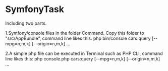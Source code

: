 # SymfonyTask

Including two parts.

1.Symfony/console files in the folder Command. Copy this folder to "src\AppBundle\", command line likes this:
        php bin/console cars:query [--mpg=n,m,k] [--origin=n,m,k] ...
        
2.A simple php file can be executed in Terminal such as PHP CLI, command line likes this:
        php console.php cars:query [--mpg=n,m,k] [--origin=n,m,k] ...
